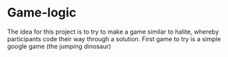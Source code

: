 # Game-logic
The idea for this project is to try to make a game similar to halite, whereby participants code their way through a solution.
First game to try is a simple google game (the jumping dinosaur)
